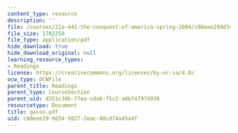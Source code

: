 ```yaml
---
content_type: resource
description: ''
file: /courses/21a-441-the-conquest-of-america-spring-2004/c00eee299d3450272eac88cd74a45a4f_gasso.pdf
file_size: 1702250
file_type: application/pdf
hide_download: true
hide_download_original: null
learning_resource_types:
- Readings
license: https://creativecommons.org/licenses/by-nc-sa/4.0/
ocw_type: OCWFile
parent_title: Readings
parent_type: CourseSection
parent_uid: d351c30b-77ea-cda6-f5c2-a0b747974938
resourcetype: Document
title: gasso.pdf
uid: c00eee29-9d34-5027-2eac-88cd74a45a4f
---
```

